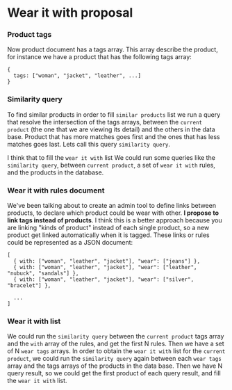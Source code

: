 # Wear it with proposal

### Product tags

Now product document has a tags array. This array describe the product, for instance we have a product that has the following tags array:

```
{
  tags: ["woman", "jacket", "leather", ...]
}
```

### Similarity query

To find similar products in order to fill `similar products` list we run a query that resolve the intersection of the tags arrays, between the `current product` (the one that we are viewing its detail) and the others in the data base. Product that has more matches goes first and the ones that has less matches goes last. Lets call this query `similarity query`.

I think that to fill the `wear it with` list We could run some queries like the `similarity query`, between `current product`, a set of `wear it with` rules, and the products in the database.

### Wear it with rules document

We've been talking about to create an admin tool to define links between products, to declare which product could be wear with other. **I propose to link tags instead of products**. I think this is a better approach because you are linking "kinds of product" instead of each single product, so a new product get linked automatically when it is tagged.
These links or rules could be represented as a JSON document:

```
[
  { with: ["woman", "leather", "jacket"], "wear": ["jeans"] },
  { with: ["woman", "leather", "jacket"], "wear": ["leather", "nubuck", "sandals"] },
  { with: ["woman", "leather", "jacket"], "wear": ["silver", "bracelet"] },
  
  ...
]
```

### Wear it with list

We could run the `similarity query` between the `current product` tags array and the `with` array of the rules, and get the first N rules. Then we have a set of N `wear tags` arrays. In order to obtain the `wear it with` list for the `current product`, we could run the `similarity query` again between each `wear tags` array and the tags arrays of the products in the data base. Then we have N query result, so we could get the first product of each query result, and fill the `wear it with` list.
